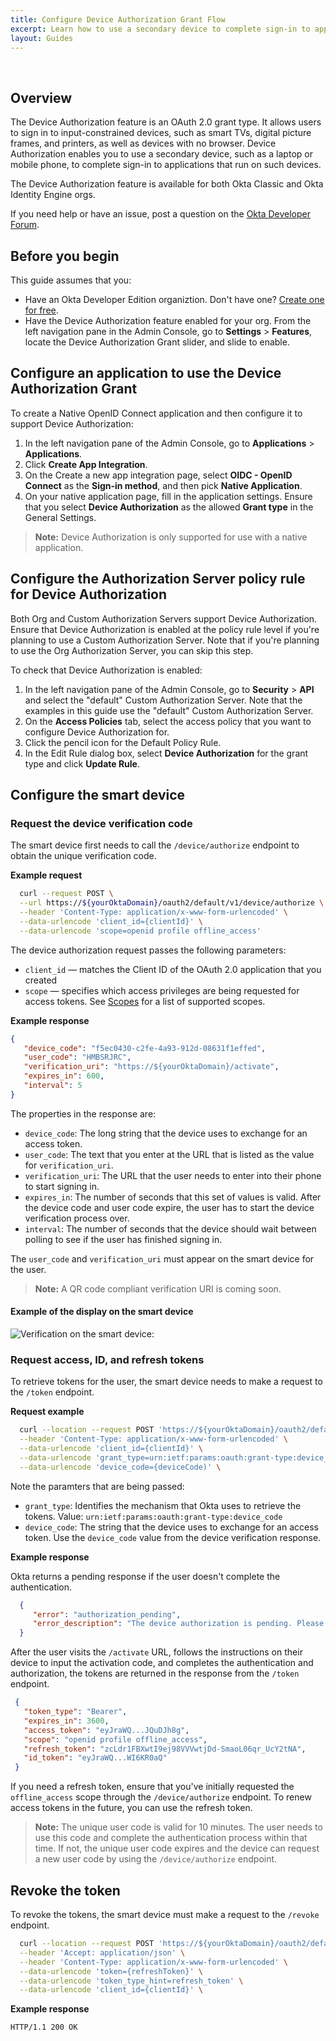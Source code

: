 ```yaml
---
title: Configure Device Authorization Grant Flow
excerpt: Learn how to use a secondary device to complete sign-in to applications
layout: Guides
---
```


<ApiLifecycle access="ea" /><br>

## Overview

The Device Authorization feature is an OAuth 2.0 grant type. It allows users to sign in to input-constrained devices, such as smart TVs, digital picture frames, and printers, as well as devices with no browser. Device Authorization enables you to use a secondary device, such as a laptop or mobile phone, to complete sign-in to applications that run on such devices.

The Device Authorization feature is available for both Okta Classic and Okta Identity Engine orgs.

If you need help or have an issue, post a question on the [Okta Developer Forum](https://devforum.okta.com).

## Before you begin

This guide assumes that you:

* Have an Okta Developer Edition organiztion. Don't have one? [Create one for free](https://developer.okta.com/signup).
* Have the Device Authorization feature enabled for your org. From the left navigation pane in the Admin Console, go to **Settings** > **Features**, locate the Device Authorization Grant slider, and slide to enable.

## Configure an application to use the Device Authorization Grant

To create a Native OpenID Connect application and then configure it to support Device Authorization:

1. In the left navigation pane of the Admin Console, go to **Applications** > **Applications**.
1. Click **Create App Integration**.
1. On the Create a new app integration page, select **OIDC - OpenID Connect** as the **Sign-in method**, and then pick **Native Application**.
1. On your native application page, fill in the application settings. Ensure that you select **Device Authorization** as the allowed **Grant type** in the General Settings.

> **Note:** Device Authorization is only supported for use with a native application.

## Configure the Authorization Server policy rule for Device Authorization

Both Org and Custom Authorization Servers support Device Authorization. Ensure that Device Authorization is enabled at the policy rule level if you're planning to use a Custom Authorization Server. Note that if you're planning to use the Org Authorization Server, you can skip this step.

To check that Device Authorization is enabled:

1. In the left navigation pane of the Admin Console, go to **Security** > **API** and select the "default" Custom Authorization Server. Note that the examples in this guide use the "default" Custom Authorization Server.
1. On the **Access Policies** tab, select the access policy that you want to configure Device Authorization for.
1. Click the pencil icon for the Default Policy Rule.
1. In the Edit Rule dialog box, select **Device Authorization** for the grant type and click **Update Rule**.

## Configure the smart device

### Request the device verification code

The smart device first needs to call the `/device/authorize` endpoint to obtain the unique verification code.

**Example request**

```bash
  curl --request POST \
  --url https://${yourOktaDomain}/oauth2/default/v1/device/authorize \
  --header 'Content-Type: application/x-www-form-urlencoded' \
  --data-urlencode 'client_id={clientId}' \
  --data-urlencode 'scope=openid profile offline_access'
```

The device authorization request passes the following parameters:

* `client_id` &mdash; matches the Client ID of the OAuth 2.0 application that you created
* `scope` &mdash; specifies which access privileges are being requested for access tokens. See [Scopes](/docs/reference/api/oidc/#scopes) for a list of supported scopes.

**Example response**

```json
{
   "device_code": "f5ec0430-c2fe-4a93-912d-08631f1effed",
   "user_code": "HMBSRJRC",
   "verification_uri": "https://${yourOktaDomain}/activate",
   "expires_in": 600,
   "interval": 5
}
```

The properties in the response are:

* `device_code`: The long string that the device uses to exchange for an access token.
* `user_code`: The text that you enter at the URL that is listed as the value for `verification_uri`.
* `verification_uri`: The URL that the user needs to enter into their phone to start signing in.
* `expires_in`: The number of seconds that this set of values is valid. After the device code and user code expire, the user has to start the device verification process over.
* `interval`: The number of seconds that the device should wait between polling to see if the user has finished signing in.

The `user_code` and `verification_uri` must appear on the smart device for the user.

> **Note:** A QR code compliant verification URI is coming soon.

#### Example of the display on the smart device

![Verification on the smart device:](/img/DeviceAuthGrant2.png)

### Request access, ID, and refresh tokens

To retrieve tokens for the user, the smart device needs to make a request to the `/token` endpoint.

**Request example**

```bash
  curl --location --request POST 'https://${yourOktaDomain}/oauth2/default/v1/token' \
  --header 'Content-Type: application/x-www-form-urlencoded' \
  --data-urlencode 'client_id={clientId}' \
  --data-urlencode 'grant_type=urn:ietf:params:oauth:grant-type:device_code' \
  --data-urlencode 'device_code={deviceCode)' \
```

Note the paramters that are being passed:

* `grant_type`: Identifies the mechanism that Okta uses to retrieve the tokens. Value: `urn:ietf:params:oauth:grant-type:device_code`
* `device_code`: The string that the device uses to exchange for an access token. Use the `device_code` value from the device verification response.

**Example response**

Okta returns a pending response if the user doesn't complete the authentication.

```json
  {
     "error": "authorization_pending",
     "error_description": "The device authorization is pending. Please try again later."
  }
```

After the user visits the `/activate` URL, follows the instructions on their device to input the activation code, and completes the authentication and authorization, the tokens are returned in the response from the `/token` endpoint.

```json
 {
   "token_type": "Bearer",
   "expires_in": 3600,
   "access_token": "eyJraWQ...JQuDJh8g",
   "scope": "openid profile offline_access",
   "refresh_token": "zcLdr1FBXwtI9ej98VVVwtjDd-SmaoL06qr_UcY2tNA",
   "id_token": "eyJraWQ...WI6KR0aQ"
 }
```

If you need a refresh token, ensure that you've initially requested the `offline_access` scope through the `/device/authorize` endpoint. To renew access tokens in the future, you can use the refresh token.

> **Note:** The unique user code is valid for 10 minutes. The user needs to use this code and complete the authentication process within that time. If not, the unique user code expires and the device can request a new user code by using the `/device/authorize` endpoint.

## Revoke the token

To revoke the tokens, the smart device must make a request to the `/revoke` endpoint.

```bash
  curl --location --request POST 'https://${yourOktaDomain}/oauth2/default/v1/revoke' \
  --header 'Accept: application/json' \
  --header 'Content-Type: application/x-www-form-urlencoded' \
  --data-urlencode 'token={refreshToken}' \
  --data-urlencode 'token_type_hint=refresh_token' \
  --data-urlencode 'client_id={clientId}' \
```

**Example response**

```
HTTP/1.1 200 OK
```
